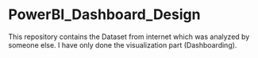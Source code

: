 # PowerBI_Dashboard_Design
This repository contains the Dataset from internet which was analyzed by someone else. I have only done the visualization part (Dashboarding).
